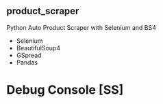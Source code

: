 ## product_scraper
Python Auto Product Scraper with Selenium and BS4


* Selenium
* BeautifulSoup4
* GSpread
* Pandas


# Debug Console [SS]

